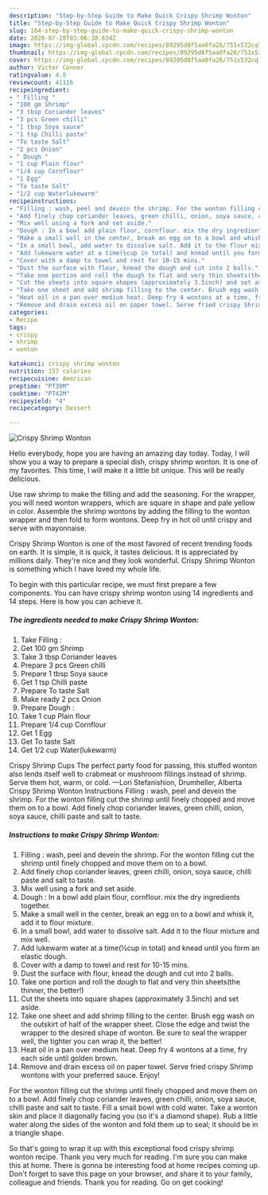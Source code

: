 ```yaml
---
description: "Step-by-Step Guide to Make Quick Crispy Shrimp Wonton"
title: "Step-by-Step Guide to Make Quick Crispy Shrimp Wonton"
slug: 164-step-by-step-guide-to-make-quick-crispy-shrimp-wonton
date: 2020-07-28T03:06:38.634Z
image: https://img-global.cpcdn.com/recipes/89295d8f5aa0fa26/751x532cq70/crispy-shrimp-wonton-recipe-main-photo.jpg
thumbnail: https://img-global.cpcdn.com/recipes/89295d8f5aa0fa26/751x532cq70/crispy-shrimp-wonton-recipe-main-photo.jpg
cover: https://img-global.cpcdn.com/recipes/89295d8f5aa0fa26/751x532cq70/crispy-shrimp-wonton-recipe-main-photo.jpg
author: Victor Conner
ratingvalue: 4.8
reviewcount: 41116
recipeingredient:
- " Filling "
- "100 gm Shrimp"
- "3 tbsp Coriander leaves"
- "3 pcs Green chilli"
- "1 tbsp Soya sauce"
- "1 tsp Chilli paste"
- "To taste Salt"
- "2 pcs Onion"
- " Dough "
- "1 cup Plain flour"
- "1/4 cup Cornflour"
- "1 Egg"
- "To taste Salt"
- "1/2 cup Waterlukewarm"
recipeinstructions:
- "Filling : wash, peel and devein the shrimp. For the wonton filling cut the shrimp until finely chopped and move them on to a bowl."
- "Add finely chop coriander leaves, green chilli, onion, soya sauce, chilli paste and salt to taste."
- "Mix well using a fork and set aside."
- "Dough : In a bowl add plain flour, cornflour. mix the dry ingredients together."
- "Make a small well in the center, break an egg on to a bowl and whisk it, add it to flour mixture."
- "In a small bowl, add water to dissolve salt. Add it to the flour mixture and mix well."
- "Add lukewarm water at a time(½cup in total) and knead until you form an elastic dough."
- "Cover with a damp to towel and rest for 10-15 mins."
- "Dust the surface with flour, knead the dough and cut into 2 balls."
- "Take one portion and roll the dough to flat and very thin sheets(the thinner, the better!)"
- "Cut the sheets into square shapes (approximately 3.5inch) and set aside."
- "Take one sheet and add shrimp filling to the center. Brush egg wash on the outskirt of half of the wrapper sheet. Close the edge and twist the wrapper to the desired shape of wonton. Be sure to seal the wrapper well, the tighter you can wrap it, the better!"
- "Heat oil in a pan over medium heat. Deep fry 4 wontons at a time, fry each side until golden brown."
- "Remove and drain excess oil on paper towel. Serve fried crispy Shrimp wontons with your preferred sauce. Enjoy!"
categories:
- Recipe
tags:
- crispy
- shrimp
- wonton

katakunci: crispy shrimp wonton 
nutrition: 157 calories
recipecuisine: American
preptime: "PT30M"
cooktime: "PT42M"
recipeyield: "4"
recipecategory: Dessert

---
```



![Crispy Shrimp Wonton](https://img-global.cpcdn.com/recipes/89295d8f5aa0fa26/751x532cq70/crispy-shrimp-wonton-recipe-main-photo.jpg)

Hello everybody, hope you are having an amazing day today. Today, I will show you a way to prepare a special dish, crispy shrimp wonton. It is one of my favorites. This time, I will make it a little bit unique. This will be really delicious.

Use raw shrimp to make the filling and add the seasoning. For the wrapper, you will need wonton wrappers, which are square in shape and pale yellow in color. Assemble the shrimp wontons by adding the filling to the wonton wrapper and then fold to form wontons. Deep fry in hot oil until crispy and serve with mayonnaise.

Crispy Shrimp Wonton is one of the most favored of recent trending foods on earth. It is simple, it is quick, it tastes delicious. It is appreciated by millions daily. They're nice and they look wonderful. Crispy Shrimp Wonton is something which I have loved my whole life.


To begin with this particular recipe, we must first prepare a few components. You can have crispy shrimp wonton using 14 ingredients and 14 steps. Here is how you can achieve it.

<!--inarticleads1-->

##### The ingredients needed to make Crispy Shrimp Wonton:

1. Take  Filling :
1. Get 100 gm Shrimp
1. Take 3 tbsp Coriander leaves
1. Prepare 3 pcs Green chilli
1. Prepare 1 tbsp Soya sauce
1. Get 1 tsp Chilli paste
1. Prepare To taste Salt
1. Make ready 2 pcs Onion
1. Prepare  Dough :
1. Take 1 cup Plain flour
1. Prepare 1/4 cup Cornflour
1. Get 1 Egg
1. Get To taste Salt
1. Get 1/2 cup Water(lukewarm)


Crispy Shrimp Cups The perfect party food for passing, this stuffed wonton also lends itself well to crabmeat or mushroom fillings instead of shrimp. Serve them hot, warm, or cold. —Lori Stefanishion, Drumheller, Alberta Crispy Shrimp Wonton Instructions Filling : wash, peel and devein the shrimp. For the wonton filling cut the shrimp until finely chopped and move them on to a bowl. Add finely chop coriander leaves, green chilli, onion, soya sauce, chilli paste and salt to taste. 

<!--inarticleads2-->

##### Instructions to make Crispy Shrimp Wonton:

1. Filling : wash, peel and devein the shrimp. For the wonton filling cut the shrimp until finely chopped and move them on to a bowl.
1. Add finely chop coriander leaves, green chilli, onion, soya sauce, chilli paste and salt to taste.
1. Mix well using a fork and set aside.
1. Dough : In a bowl add plain flour, cornflour. mix the dry ingredients together.
1. Make a small well in the center, break an egg on to a bowl and whisk it, add it to flour mixture.
1. In a small bowl, add water to dissolve salt. Add it to the flour mixture and mix well.
1. Add lukewarm water at a time(½cup in total) and knead until you form an elastic dough.
1. Cover with a damp to towel and rest for 10-15 mins.
1. Dust the surface with flour, knead the dough and cut into 2 balls.
1. Take one portion and roll the dough to flat and very thin sheets(the thinner, the better!)
1. Cut the sheets into square shapes (approximately 3.5inch) and set aside.
1. Take one sheet and add shrimp filling to the center. Brush egg wash on the outskirt of half of the wrapper sheet. Close the edge and twist the wrapper to the desired shape of wonton. Be sure to seal the wrapper well, the tighter you can wrap it, the better!
1. Heat oil in a pan over medium heat. Deep fry 4 wontons at a time, fry each side until golden brown.
1. Remove and drain excess oil on paper towel. Serve fried crispy Shrimp wontons with your preferred sauce. Enjoy!


For the wonton filling cut the shrimp until finely chopped and move them on to a bowl. Add finely chop coriander leaves, green chilli, onion, soya sauce, chilli paste and salt to taste. Fill a small bowl with cold water. Take a wonton skin and place it diagonally facing you (so it&#39;s a diamond shape). Rub a little water along the sides of the wonton and fold them up to seal; it should be in a triangle shape. 

So that's going to wrap it up with this exceptional food crispy shrimp wonton recipe. Thank you very much for reading. I'm sure you can make this at home. There is gonna be interesting food at home recipes coming up. Don't forget to save this page on your browser, and share it to your family, colleague and friends. Thank you for reading. Go on get cooking!
